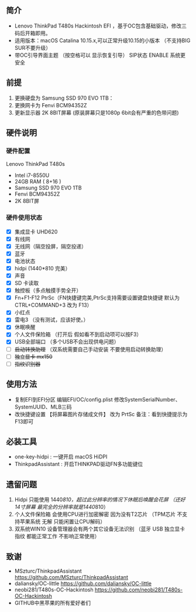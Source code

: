 
## 简介

- Lenovo ThinkPad T480s Hackintosh EFI ，基于OC包含基础驱动，修改三码后开箱即用。
- 适用版本：macOS Catalina 10.15.x,可以正常升级10.15的小版本 （不支持BIG SUR不要升级）
- 带OC引导界面主题  （按空格可以 显示恢复引导）  SIP状态 ENABLE 系统更安全

## 前提

1. 更换硬盘为 Samsung SSD 970 EVO 1TB：
2. 更换网卡为 Fenvi BCM94352Z
3. 更新显示器 2K 8BIT屏幕 (原装屏幕只是1080p 6bit会有严重的色带问题)

## 硬件说明

### 硬件配置

Lenovo ThinkPad T480s

- Intel i7-8550U
- 24GB RAM ( 8+16 )
- Samsung SSD 970 EVO 1TB
- Fenvi BCM94352Z
- 2K 8BIT屏

### 硬件使用状态

* [x] 集成显卡 UHD620
* [x] 有线网
* [x] 无线网（隔空投屏，隔空投递）
* [x] 蓝牙 
* [x] 电池状态 
* [x] hidpi (1440*810 完美）
* [x] 声音
* [x] SD 卡读取
* [x] 触控板（多点触摸手势全开）
* [x] Fn+F1-F12 PtrSc（FN快捷键完美,PtrSc支持需要设置键盘快捷键 默认为CTRL+COMMAND+3 改为 F13）
* [x] 小红点
* [x] 雷电3 （没有测试，应该好使。）
* [x] 休眠唤醒
* [x] 个人文件保险箱 （打开后 假如看不到启动项可以按F3）
* [x] USB全部端口 （多个USB不会出现供电问题）
* [ ] ~~启动转换助理~~ （双系统需要自己手动安装 不要使用启动转换助理）
* [ ] ~~独立显卡 mx150~~ 
* [ ] ~~指纹识别器~~ 

## 使用方法

- 复制EFI到EFI分区 编辑EFI/OC/config.plist 修改SystemSerialNumber、SystemUUID、MLB三码
- 改快捷键设置  【将屏幕图片存储成文件】 改为 PrtSc 备注：看到快捷提示为F13即可

## 必装工具

- one-key-hidpi : 一键开启 macOS HiDPI
- ThinkpadAssistant : 开启THINKPAD驱动FN多功能键位

## 遗留问题

1. Hidpi 只能使用 1440*810，超过此分辨率的情况下休眠后唤醒会花屏 （还好14寸屏幕 最完全的分辨率就是1440*810）
2. 个人文件保险箱 会使用CPU进行加密解密 因为没有T2芯片 （TPM芯片 不支持苹果系统 无解 只能闲置让CPU解码）
3. 双系统WIN10 设备管理器会有两个其它设备无法识别 （蓝牙 USB 独立显卡 指纹 都能正常工作 不影响正常使用）

## 致谢

- MSzturc/ThinkpadAssistant https://github.com/MSzturc/ThinkpadAssistant
- daliansky/OC-little https://github.com/daliansky/OC-little
- neobi281/T480s-OC-Hackintosh https://github.com/neobi281/T480s-OC-Hackintosh
- GITHUB中黑苹果的所有爱好者们
